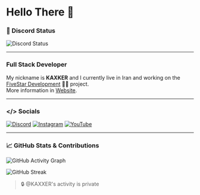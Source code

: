 # Hello There 👋

### 💬 Discord Status

![Discord Status](https://lanyard.cnrad.dev/api/839784053296594954)



---

### Full Stack Developer

My nickname is **KAXKER** and I currently live in Iran and working on the [FiveStar Development](https://github.com/FiveStar-Dev) 👨‍💻 project.  
More information in [Website](https://your-website-link.com).

---



### </> Socials

[![Discord](https://img.shields.io/badge/Discord-5865F2?style=for-the-badge&logo=discord&logoColor=white)](https://discord.gg/yourinvite)
[![Instagram](https://img.shields.io/badge/Instagram-E4405F?style=for-the-badge&logo=instagram&logoColor=white)](https://instagram.com/yourprofile)
[![YouTube](https://img.shields.io/badge/YouTube-FF0000?style=for-the-badge&logo=youtube&logoColor=white)](https://youtube.com/yourchannel)

---

### 📈 GitHub Stats & Contributions

<!-- Activity graph -->
![GitHub Activity Graph](https://github-readme-activity-graph.vercel.app/graph?username=kaxxer&theme=github-dark&hide_border=true)

<!-- Contribution streak -->
![GitHub Streak](https://streak-stats.demolab.com?user=kaxxer&theme=github-dark&hide_border=true)

<!-- Private Contributions -->
> 🔒 @KAXXER's activity is private
